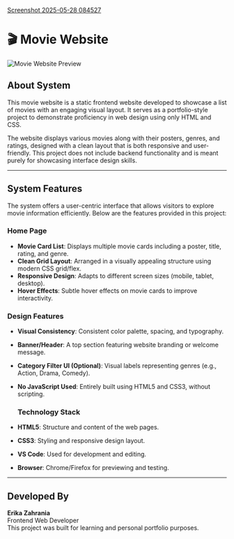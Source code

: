 [Screenshot 2025-05-28 084527](https://github.com/user-attachments/assets/1d1b58f5-1eec-45d3-921c-a81622dd0ca6)
# 🎬 Movie Website

![Movie Website Preview](assets/screenshot-homepage.png)

## About System

This movie website is a static frontend website developed to showcase a list of movies with an engaging visual layout. It serves as a portfolio-style project to demonstrate proficiency in web design using only HTML and CSS.

The website displays various movies along with their posters, genres, and ratings, designed with a clean layout that is both responsive and user-friendly. This project does not include backend functionality and is meant purely for showcasing interface design skills.

---

## System Features

The system offers a user-centric interface that allows visitors to explore movie information efficiently. Below are the features provided in this project:

### Home Page

- **Movie Card List**: Displays multiple movie cards including a poster, title, rating, and genre.
- **Clean Grid Layout**: Arranged in a visually appealing structure using modern CSS grid/flex.
- **Responsive Design**: Adapts to different screen sizes (mobile, tablet, desktop).
- **Hover Effects**: Subtle hover effects on movie cards to improve interactivity.

### Design Features

- **Visual Consistency**: Consistent color palette, spacing, and typography.
- **Banner/Header**: A top section featuring website branding or welcome message.
- **Category Filter UI (Optional)**: Visual labels representing genres (e.g., Action, Drama, Comedy).
- **No JavaScript Used**: Entirely built using HTML5 and CSS3, without scripting.

  ### Technology Stack

- **HTML5**: Structure and content of the web pages.
- **CSS3**: Styling and responsive design layout.
- **VS Code**: Used for development and editing.
- **Browser**: Chrome/Firefox for previewing and testing.

---

## Developed By

**Erika Zahrania**  
Frontend Web Developer  
This project was built for learning and personal portfolio purposes.




